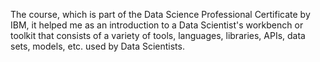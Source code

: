 The course, which is part of the Data Science Professional Certificate by IBM, it helped me as an introduction to a Data Scientist's workbench or toolkit that consists of a variety of tools, languages, libraries, APIs, data sets, models, etc. used by Data Scientists. 
